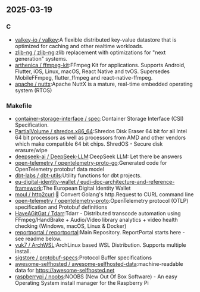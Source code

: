 ## 2025-03-19

### C

* [valkey-io / valkey](https://github.com/valkey-io/valkey):A flexible distributed key-value datastore that is optimized for caching and other realtime workloads.
* [zlib-ng / zlib-ng](https://github.com/zlib-ng/zlib-ng):zlib replacement with optimizations for "next generation" systems.
* [arthenica / ffmpeg-kit](https://github.com/arthenica/ffmpeg-kit):FFmpeg Kit for applications. Supports Android, Flutter, iOS, Linux, macOS, React Native and tvOS. Supersedes MobileFFmpeg, flutter_ffmpeg and react-native-ffmpeg.
* [apache / nuttx](https://github.com/apache/nuttx):Apache NuttX is a mature, real-time embedded operating system (RTOS)

### Makefile

* [container-storage-interface / spec](https://github.com/container-storage-interface/spec):Container Storage Interface (CSI) Specification.
* [PartialVolume / shredos.x86_64](https://github.com/PartialVolume/shredos.x86_64):Shredos Disk Eraser 64 bit for all Intel 64 bit processors as well as processors from AMD and other vendors which make compatible 64 bit chips. ShredOS - Secure disk erasure/wipe
* [deepseek-ai / DeepSeek-LLM](https://github.com/deepseek-ai/DeepSeek-LLM):DeepSeek LLM: Let there be answers
* [open-telemetry / opentelemetry-proto-go](https://github.com/open-telemetry/opentelemetry-proto-go):Generated code for OpenTelemetry protobuf data model
* [dbt-labs / dbt-utils](https://github.com/dbt-labs/dbt-utils):Utility functions for dbt projects.
* [eu-digital-identity-wallet / eudi-doc-architecture-and-reference-framework](https://github.com/eu-digital-identity-wallet/eudi-doc-architecture-and-reference-framework):The European Digital Identity Wallet
* [moul / http2curl](https://github.com/moul/http2curl):📐 Convert Golang's http.Request to CURL command line
* [open-telemetry / opentelemetry-proto](https://github.com/open-telemetry/opentelemetry-proto):OpenTelemetry protocol (OTLP) specification and Protobuf definitions
* [HaveAGitGat / Tdarr](https://github.com/HaveAGitGat/Tdarr):Tdarr - Distributed transcode automation using FFmpeg/HandBrake + Audio/Video library analytics + video health checking (Windows, macOS, Linux & Docker)
* [reportportal / reportportal](https://github.com/reportportal/reportportal):Main Repository. ReportPortal starts here - see readme below.
* [yuk7 / ArchWSL](https://github.com/yuk7/ArchWSL):ArchLinux based WSL Distribution. Supports multiple install.
* [sigstore / protobuf-specs](https://github.com/sigstore/protobuf-specs):Protocol Buffer specifications
* [awesome-selfhosted / awesome-selfhosted-data](https://github.com/awesome-selfhosted/awesome-selfhosted-data):machine-readable data for https://awesome-selfhosted.net
* [raspberrypi / noobs](https://github.com/raspberrypi/noobs):NOOBS (New Out Of Box Software) - An easy Operating System install manager for the Raspberry Pi
